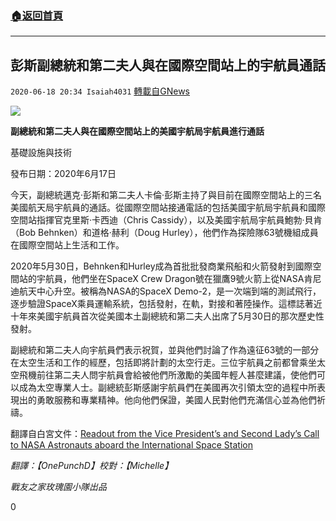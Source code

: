 ###  [:house:返回首頁](https://github.com/ourhimalayas/txt)
---

## 彭斯副總統和第二夫人與在國際空間站上的宇航員通話
`2020-06-18 20:34 Isaiah4031` [轉載自GNews](https://gnews.org/zh-hant/238253/)

![](https://s3.amazonaws.com/gnews-media-offload/wp-content/uploads/2020/06/18201853/WH_20200617_Pence_NASA_photo169.png)

**副總統和第二夫人與在國際空間站上的美國宇航局宇航員進行通話**

基礎設施與技術

發布日期：2020年6月17日

今天，副總統邁克·彭斯和第二夫人卡倫·彭斯主持了與目前在國際空間站上的三名美國航天局宇航員的通話。從國際空間站接通電話的包括美國宇航局宇航員和國際空間站指揮官克里斯·卡西迪（Chris Cassidy），以及美國宇航局宇航員鮑勃·貝肯（Bob Behnken）和道格·赫利（Doug Hurley），他們作為探險隊63號機組成員在國際空間站上生活和工作。

2020年5月30日，Behnken和Hurley成為首批批發商業飛船和火箭發射到國際空間站的宇航員，他們坐在SpaceX Crew Dragon號在獵鷹9號火箭上從NASA肯尼迪航天中心升空。被稱為NASA的SpaceX Demo-2，是一次端到端的測試飛行，逐步驗證SpaceX乘員運輸系統，包括發射，在軌，對接和著陸操作。這標誌著近十年來美國宇航員首次從美國本土副總統和第二夫人出席了5月30日的那次歷史性發射。

副總統和第二夫人向宇航員們表示祝賀，並與他們討論了作為遠征63號的一部分在太空生活和工作的經歷，包括即將計劃的太空行走。三位宇航員之前都曾乘坐太空飛機前往第二夫人問宇航員會給被他們所激勵的美國年輕人甚麼建議，使他們可以成為太空專業人士。副總統彭斯感謝宇航員們在美國再次引領太空的過程中所表現出的勇敢服務和專業精神。他向他們保證，美國人民對他們充滿信心並為他們祈禱。

翻譯自白宮文件：[Readout from the Vice President’s and Second Lady’s Call to NASA Astronauts aboard the International Space Station](https://www.whitehouse.gov/briefings-statements/readout-vice-presidents-second-ladys-call-nasa-astronauts-aboard-international-space-station/)

*翻譯：【OnePunchD】校對：【Michelle】*

*戰友之家玫瑰園小隊出品*

0
